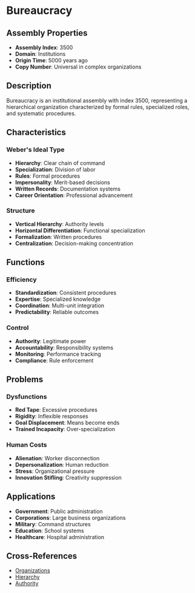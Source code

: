 # Bureaucracy

## Assembly Properties
- **Assembly Index**: 3500
- **Domain**: Institutions
- **Origin Time**: 5000 years ago
- **Copy Number**: Universal in complex organizations

## Description

Bureaucracy is an institutional assembly with index 3500, representing a hierarchical organization characterized by formal rules, specialized roles, and systematic procedures.

## Characteristics

### Weber's Ideal Type
- **Hierarchy**: Clear chain of command
- **Specialization**: Division of labor
- **Rules**: Formal procedures
- **Impersonality**: Merit-based decisions
- **Written Records**: Documentation systems
- **Career Orientation**: Professional advancement

### Structure
- **Vertical Hierarchy**: Authority levels
- **Horizontal Differentiation**: Functional specialization
- **Formalization**: Written procedures
- **Centralization**: Decision-making concentration

## Functions

### Efficiency
- **Standardization**: Consistent procedures
- **Expertise**: Specialized knowledge
- **Coordination**: Multi-unit integration
- **Predictability**: Reliable outcomes

### Control
- **Authority**: Legitimate power
- **Accountability**: Responsibility systems
- **Monitoring**: Performance tracking
- **Compliance**: Rule enforcement

## Problems

### Dysfunctions
- **Red Tape**: Excessive procedures
- **Rigidity**: Inflexible responses
- **Goal Displacement**: Means become ends
- **Trained Incapacity**: Over-specialization

### Human Costs
- **Alienation**: Worker disconnection
- **Depersonalization**: Human reduction
- **Stress**: Organizational pressure
- **Innovation Stifling**: Creativity suppression

## Applications

- **Government**: Public administration
- **Corporations**: Large business organizations
- **Military**: Command structures
- **Education**: School systems
- **Healthcare**: Hospital administration

## Cross-References

- [Organizations](/domains/cognitive/institutions/organizations.md)
- [Hierarchy](/domains/cognitive/social_structures/hierarchy.md)
- [Authority](/domains/cognitive/governance/authority.md)